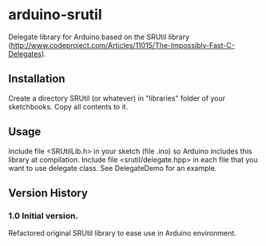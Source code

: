 # arduino-srutil

Delegate library for Arduino based on the SRUtil library (http://www.codeproject.com/Articles/11015/The-Impossibly-Fast-C-Delegates).

## Installation
  Create a directory SRUtil (or whatever) in "libraries" folder of your sketchbooks.
  Copy all contents to it.

## Usage
  Include file <SRUtilLib.h> in your sketch (file .ino) so Arduino includes this library at compilation.
  Include file <srutil/delegate.hpp> in each file that you want to use delegate class.
  See DelegateDemo for an example.

## Version History

### 1.0 Initial version.
  Refactored original SRUtil library to ease use in Arduino environment.
